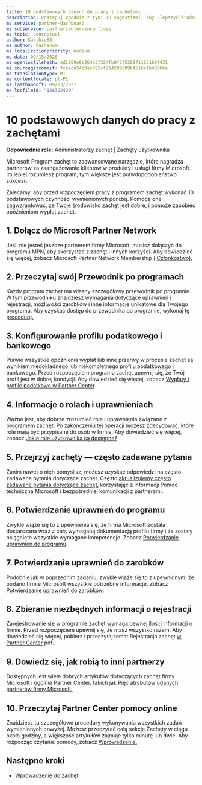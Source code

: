 ```yaml
---
title: 10 podstawowych danych do pracy z zachętami
description: Postępuj zgodnie z tymi 10 sugestiami, aby ulepszyć środowisko programu zachęt i otrzymać wypłaty wcześniej.
ms.service: partner-dashboard
ms.subservice: partnercenter-incentives
ms.topic: conceptual
author: Karthic83
ms.author: kashanum
ms.localizationpriority: medium
ms.date: 09/15/2020
ms.openlocfilehash: ed1959e9b264b3f324fb0f2f528971163160f431
ms.sourcegitcommit: fceaca54b0ec695cf214209c09b4516e1b40866a
ms.translationtype: MT
ms.contentlocale: pl-PL
ms.lasthandoff: 09/23/2021
ms.locfileid: "128322420"
---
```

# <a name="the-10-essentials-for-working-with-incentives"></a>10 podstawowych danych do pracy z zachętami

**Odpowiednie role:** Administratorzy zachęt | Zachęty użytkownika

Microsoft Program zachęt to zaawansowane narzędzie, które nagradza partnerów za zaangażowanie klientów w produkty i usługi firmy Microsoft. Im lepiej rozumiesz program, tym większe jest prawdopodobieństwo sukcesu.

Zalecamy, aby przed rozpoczęciem pracy z  programem zachęt wykonać 10 podstawowych czynności wymienionych poniżej. Pomogą one zagwarantować, że Twoje środowisko zachęt jest dobre, i pomoże zapobiec opóźnieniom wypłat zachęt.

## <a name="1-join-the-microsoft-partner-network"></a>1. Dołącz do Microsoft Partner Network

Jeśli nie jesteś jeszcze partnerem firmy Microsoft, musisz dołączyć do programu MPN, aby skorzystać z zachęt i innych korzyści. Aby dowiedzieć się więcej, zobacz Microsoft Partner Network Membership ( [Członkostwo).](https://partner.microsoft.com/membership)

## <a name="2-read-your-incentives-program-guide"></a>2. Przeczytaj swój Przewodnik po programach

Każdy program zachęt ma własny szczegółowy przewodnik po programie. W tym przewodniku znajdziesz wymagania dotyczące uprawnień i rejestracji, możliwości zarobków i inne informacje unikatowe dla Twojego programu. Aby uzyskać dostęp do przewodnika po programie, wykonaj [tę procedurę.](incentives-determined-your-program-eligibility.md#determining-your-program-eligibility)

## <a name="3-set-up-your-tax-and-banking-profile"></a>3. Konfigurowanie profilu podatkowego i bankowego

Prawie wszystkie opóźnienia wypłat lub inne przerwy w procesie zachęt są wynikiem niedokładnego lub niekompletnego profilu podatkowego i bankowego. Przed rozpoczęciem programu zachęt upewnij się, że Twój profil jest w dobrej kondycji. Aby dowiedzieć się więcej, zobacz [Wypłaty i profile podatkowe w Partner Center](incentives-create-and-manage-your-payout-and-tax-profiles.md).

## <a name="4-learn-about-roles-and-permissions"></a>4. Informacje o rolach i uprawnieniach

Ważne jest, aby dobrze zrozumieć role i uprawnienia związane z programem zachęt. Po zakończeniu tej operacji możesz zdecydować, które role mają być przypisane do osób w firmie. Aby dowiedzieć się więcej, zobacz [Jakie role użytkownika są dostępne?](incentives-faq.yml#what-user-roles-are-available-)

## <a name="5-review-the-incentives-faq"></a>5. Przejrzyj zachęty — często zadawane pytania

Zanim nawet o nich pomyślisz, możesz uzyskać odpowiedzi na często zadawane pytania dotyczące zachęt. Często [aktualizujemy często zadawane pytania dotyczące zachęt,](incentives-faq.yml) korzystając z informacji Pomoc techniczna Microsoft i bezpośredniej komunikacji z partnerami.

## <a name="6-confirm-your-program-eligibility"></a>6. Potwierdzanie uprawnień do programu

Zwykle wiąże się to z upewnienia się, że firma Microsoft została dostarczana wraz z całą wymaganą dokumentacją profilu firmy i że zostały osiągnięte wszystkie wymagane kompetencje. Zobacz [Potwierdzanie uprawnień do programu](incentives-determined-your-program-eligibility.md).

## <a name="7-confirm-your-earnings-eligibility"></a>7. Potwierdzanie uprawnień do zarobków

Podobnie jak w poprzednim zadaniu, zwykle wiąże się to z upewnionym, że podano firmie Microsoft wszystkie potrzebne informacje. Zobacz [Potwierdzanie uprawnień do zarobków.](incentives-confirm-your-earnings-eligibility.md)

## <a name="8-gather-the-necessary-enrollment-information"></a>8. Zbieranie niezbędnych informacji o rejestracji

Zarejestrowanie się w programie zachęt wymaga pewnej ilości informacji o firmie. Przed rozpoczęciem upewnij się, że masz wszystko razem. Aby dowiedzieć się więcej, pobierz i przeczytaj temat Rejestracja zachęt [w Partner Center](https://assetsprod.microsoft.com/partner-center-incentives-enrollment.pdf) pdf.

## <a name="9-learn-how-other-partners-do-it"></a>9. Dowiedz się, jak robią to inni partnerzy

Dostępnych jest wiele dobrych artykułów dotyczących zachęt firmy Microsoft i ogólnie Partner Center, takich jak Pięć atrybutów [udanych partnerów firmy Microsoft.](https://www.microsoft.com/en-us/us-partner-blog/2019/08/29/the-five-attributes-of-successful-microsoft-partners/)

## <a name="10-read-the-partner-center-online-help"></a>10. Przeczytaj Partner Center pomocy online

Znajdziesz tu szczegółowe procedury wykonywania wszystkich zadań wymienionych powyżej. Możesz przeczytać całą sekcję Zachęty w ciągu około godziny, a większość artykułów zajmuje tylko minutę lub dwie. Aby rozpocząć czytanie pomocy, zobacz [Wprowadzenie.](incentives-get-started-intro.md)

## <a name="next-steps"></a>Następne kroki

- [Wprowadzenie do zachęt](incentives-get-started-intro.md)
